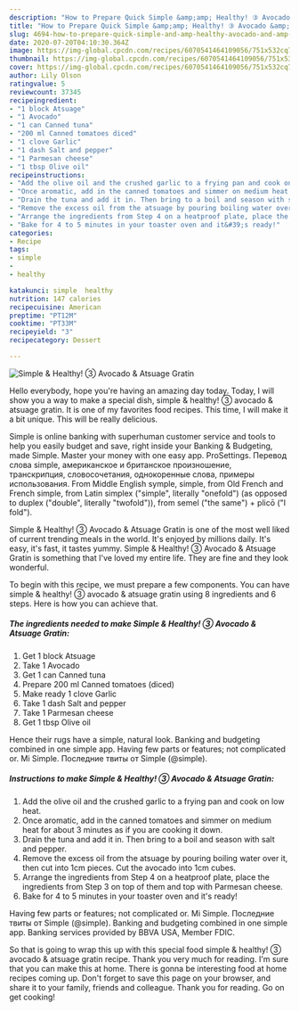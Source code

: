 ```yaml
---
description: "How to Prepare Quick Simple &amp;amp; Healthy! ③ Avocado &amp;amp; Atsuage Gratin"
title: "How to Prepare Quick Simple &amp;amp; Healthy! ③ Avocado &amp;amp; Atsuage Gratin"
slug: 4694-how-to-prepare-quick-simple-and-amp-healthy-avocado-and-amp-atsuage-gratin
date: 2020-07-20T04:10:30.364Z
image: https://img-global.cpcdn.com/recipes/6070541464109056/751x532cq70/simple-healthy-③-avocado-atsuage-gratin-recipe-main-photo.jpg
thumbnail: https://img-global.cpcdn.com/recipes/6070541464109056/751x532cq70/simple-healthy-③-avocado-atsuage-gratin-recipe-main-photo.jpg
cover: https://img-global.cpcdn.com/recipes/6070541464109056/751x532cq70/simple-healthy-③-avocado-atsuage-gratin-recipe-main-photo.jpg
author: Lily Olson
ratingvalue: 5
reviewcount: 37345
recipeingredient:
- "1 block Atsuage"
- "1 Avocado"
- "1 can Canned tuna"
- "200 ml Canned tomatoes diced"
- "1 clove Garlic"
- "1 dash Salt and pepper"
- "1 Parmesan cheese"
- "1 tbsp Olive oil"
recipeinstructions:
- "Add the olive oil and the crushed garlic to a frying pan and cook on low heat."
- "Once aromatic, add in the canned tomatoes and simmer on medium heat for about 3 minutes as if you are cooking it down."
- "Drain the tuna and add it in. Then bring to a boil and season with salt and pepper."
- "Remove the excess oil from the atsuage by pouring boiling water over it, then cut into 1cm pieces. Cut the avocado into 1cm cubes."
- "Arrange the ingredients from Step 4 on a heatproof plate, place the ingredients from Step 3 on top of them and top with Parmesan cheese."
- "Bake for 4 to 5 minutes in your toaster oven and it&#39;s ready!"
categories:
- Recipe
tags:
- simple
- 
- healthy

katakunci: simple  healthy 
nutrition: 147 calories
recipecuisine: American
preptime: "PT12M"
cooktime: "PT33M"
recipeyield: "3"
recipecategory: Dessert

---
```



![Simple &amp; Healthy! ③ Avocado &amp; Atsuage Gratin](https://img-global.cpcdn.com/recipes/6070541464109056/751x532cq70/simple-healthy-③-avocado-atsuage-gratin-recipe-main-photo.jpg)

Hello everybody, hope you're having an amazing day today. Today, I will show you a way to make a special dish, simple &amp; healthy! ③ avocado &amp; atsuage gratin. It is one of my favorites food recipes. This time, I will make it a bit unique. This will be really delicious.

Simple is online banking with superhuman customer service and tools to help you easily budget and save, right inside your Banking &amp; Budgeting, made Simple. Master your money with one easy app. ProSettings. Перевод слова simple, американское и британское произношение, транскрипция, словосочетания, однокоренные слова, примеры использования. From Middle English symple, simple, from Old French and French simple, from Latin simplex (&#34;simple&#34;, literally &#34;onefold&#34;) (as opposed to duplex (&#34;double&#34;, literally &#34;twofold&#34;)), from semel (&#34;the same&#34;) + plicō (&#34;I fold&#34;).

Simple &amp; Healthy! ③ Avocado &amp; Atsuage Gratin is one of the most well liked of current trending meals in the world. It's enjoyed by millions daily. It's easy, it's fast, it tastes yummy. Simple &amp; Healthy! ③ Avocado &amp; Atsuage Gratin is something that I've loved my entire life. They are fine and they look wonderful.


To begin with this recipe, we must prepare a few components. You can have simple &amp; healthy! ③ avocado &amp; atsuage gratin using 8 ingredients and 6 steps. Here is how you can achieve that.

<!--inarticleads1-->

##### The ingredients needed to make Simple &amp; Healthy! ③ Avocado &amp; Atsuage Gratin:

1. Get 1 block Atsuage
1. Take 1 Avocado
1. Get 1 can Canned tuna
1. Prepare 200 ml Canned tomatoes (diced)
1. Make ready 1 clove Garlic
1. Take 1 dash Salt and pepper
1. Take 1 Parmesan cheese
1. Get 1 tbsp Olive oil


Hence their rugs have a simple, natural look. Banking and budgeting combined in one simple app. Having few parts or features; not complicated or. Mi Simple. Последние твиты от Simple (@simple). 

<!--inarticleads2-->

##### Instructions to make Simple &amp; Healthy! ③ Avocado &amp; Atsuage Gratin:

1. Add the olive oil and the crushed garlic to a frying pan and cook on low heat.
1. Once aromatic, add in the canned tomatoes and simmer on medium heat for about 3 minutes as if you are cooking it down.
1. Drain the tuna and add it in. Then bring to a boil and season with salt and pepper.
1. Remove the excess oil from the atsuage by pouring boiling water over it, then cut into 1cm pieces. Cut the avocado into 1cm cubes.
1. Arrange the ingredients from Step 4 on a heatproof plate, place the ingredients from Step 3 on top of them and top with Parmesan cheese.
1. Bake for 4 to 5 minutes in your toaster oven and it&#39;s ready!


Having few parts or features; not complicated or. Mi Simple. Последние твиты от Simple (@simple). Banking and budgeting combined in one simple app. Banking services provided by BBVA USA, Member FDIC. 

So that is going to wrap this up with this special food simple &amp; healthy! ③ avocado &amp; atsuage gratin recipe. Thank you very much for reading. I'm sure that you can make this at home. There is gonna be interesting food at home recipes coming up. Don't forget to save this page on your browser, and share it to your family, friends and colleague. Thank you for reading. Go on get cooking!
